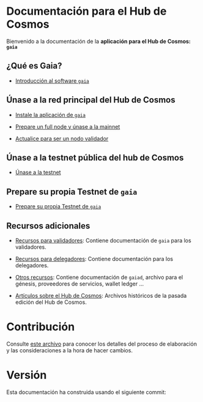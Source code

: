 <!--
parent:
  order: false
layout: home
-->

# Documentación para el Hub de Cosmos

Bienvenido a la documentación de la **aplicación para el Hub de Cosmos: `gaia`**

## ¿Qué es Gaia?

- [Introducción al software `gaia`](./what-is-gaia.md)

## Únase a la red principal del Hub de Cosmos

- [Instale la aplicación de `gaia`](./installation.md)

- [Prepare un full node y únase a la mainnet](./join-mainnet.md)

- [Actualice para ser un nodo validador](./validators/validator-setup.md)

## Únase a la testnet pública del hub de Cosmos

- [Únase a la testnet](./gaia-tutorials/join-testnet.md)

## Prepare su propia Testnet de `gaia`

- [Prepare su propia Testnet de `gaia`](./gaia-tutorials/deploy-testnet.md)

## Recursos adicionales

- [Recursos para validadores](./validators/README.md): Contiene documentación de `gaia` para los validadores.

- [Recursos para delegadores](./delegators/README.md): Contiene documentación para los delegadores.

- [Otros recursos](./resources/README.md): Contiene documentación de `gaiad`, archivo para el génesis, proveedores de servicios, wallet ledger ...

- [Artículos sobre el Hub de Cosmos](./resources/archives.md): Archivos históricos de la pasada edición del Hub de Cosmos.

# Contribución

Consulte [este archivo](./DOCS_README.md) para conocer los detalles del proceso de elaboración y las consideraciones a la hora de hacer cambios.

# Versión

Esta documentación ha construida usando el siguiente commit: